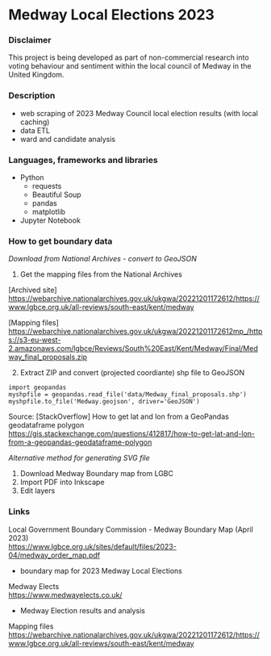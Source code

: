 Medway Local Elections 2023  
===========================  

### Disclaimer  
This project is being developed as part of non-commercial research into voting behaviour and sentiment within the local council of Medway in the United Kingdom.   

### Description   
- web scraping of 2023 Medway Council local election results (with local caching)  
- data ETL  
- ward and candidate analysis    


### Languages, frameworks and libraries  
- Python  
	- requests  
	- Beautiful Soup  
	- pandas  
	- matplotlib  
- Jupyter Notebook    



### How to get boundary data  
*Download from National Archives - convert to GeoJSON*
1) Get the mapping files from the National Archives  

[Archived site]
https://webarchive.nationalarchives.gov.uk/ukgwa/20221201172612/https://www.lgbce.org.uk/all-reviews/south-east/kent/medway 


[Mapping files]  
https://webarchive.nationalarchives.gov.uk/ukgwa/20221201172612mp_/https://s3-eu-west-2.amazonaws.com/lgbce/Reviews/South%20East/Kent/Medway/Final/Medway_final_proposals.zip  


2) Extract ZIP and convert (projected coordiante) shp file to GeoJSON
```
import geopandas
myshpfile = geopandas.read_file('data/Medway_final_proposals.shp')
myshpfile.to_file('Medway.geojson', driver='GeoJSON')
```
Source:
[StackOverflow] How to get lat and lon from a GeoPandas geodataframe polygon
https://gis.stackexchange.com/questions/412817/how-to-get-lat-and-lon-from-a-geopandas-geodataframe-polygon



*Alternative method for generating SVG file*  
1) Download Medway Boundary map from LGBC  
2) Import PDF into Inkscape  
3) Edit layers  


### Links  

Local Government Boundary Commission - Medway Boundary Map (April 2023)  
https://www.lgbce.org.uk/sites/default/files/2023-04/medway_order_map.pdf
- boundary map for 2023 Medway Local Elections  


Medway Elects  
https://www.medwayelects.co.uk/  
- Medway Election results and analysis


Mapping files
https://webarchive.nationalarchives.gov.uk/ukgwa/20221201172612/https://www.lgbce.org.uk/all-reviews/south-east/kent/medway